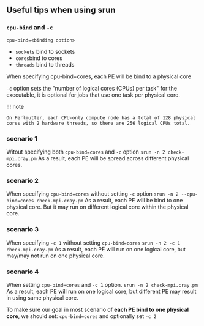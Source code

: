 ## Useful tips when using srun

### `cpu-bind` and `-c`
`cpu-bind=<binding option>`
- `sockets` bind to sockets
- `cores`bind to cores
- `threads` bind to threads

When specifying cpu-bind=cores, each PE will be bind to a physical core

`-c` option sets the "number of logical cores (CPUs) per task" for the executable, it is optional for jobs that use one task per physical core.

!!! note

    On Perlmutter, each CPU-only compute node has a total of 128 physical cores with 2 hardware threads, so there are 256 logical CPUs total.

### scenario  1
Witout specifying both `cpu-bind=cores` and `-c` option
`srun -n 2 check-mpi.cray.pm`
As a result, each PE will be spread across different physical cores.

### scenario  2
When specifying `cpu-bind=cores` without setting `-c` option
`srun -n 2 --cpu-bind=cores check-mpi.cray.pm`
As a result, each PE will be bind to one physical core. But it may run on different logical core within the physical core.

### scenario  3
When specifying `-c 1` without setting `cpu-bind=cores`
`srun -n 2 -c 1 check-mpi.cray.pm`
As a result, each PE will run on one logical core, but may/may not run on one physical core.

### scenario  4
When setting `cpu-bind=cores` and  `-c 1` option.
`srun -n 2 check-mpi.cray.pm`
As a result, each PE will run on one logical core, but different PE may result in using same physical core.

To make sure our goal in most scenario of **each PE bind to one physical core**, we should set:
`cpu-bind=cores` and optionally set `-c 2`